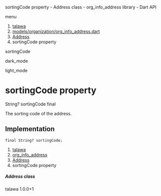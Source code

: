 




sortingCode property - Address class - org\_info\_address library - Dart API







menu

1. [talawa](../../index.html)
2. [models/organization/org\_info\_address.dart](../../models_organization_org_info_address/models_organization_org_info_address-library.html)
3. [Address](../../models_organization_org_info_address/Address-class.html)
4. sortingCode property

sortingCode


dark\_mode

light\_mode




# sortingCode property


String?
sortingCode
final

The sorting code of the address.


## Implementation

```
final String? sortingCode;
```

 


1. [talawa](../../index.html)
2. [org\_info\_address](../../models_organization_org_info_address/models_organization_org_info_address-library.html)
3. [Address](../../models_organization_org_info_address/Address-class.html)
4. sortingCode property

##### Address class





talawa
1.0.0+1






